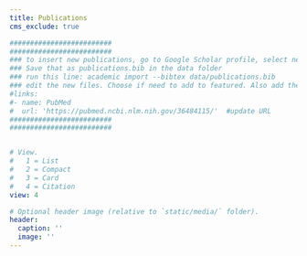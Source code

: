 ```yaml
---
title: Publications
cms_exclude: true

#########################
#########################
### to insert new publications, go to Google Scholar profile, select new pubs, export to BibTex.
### Save that as publications.bib in the data folder
### run this line: academic import --bibtex data/publications.bib
### edit the new files. Choose if need to add to featured. Also add the following lines under draft:
#links:
#- name: PubMed
#  url: 'https://pubmed.ncbi.nlm.nih.gov/36484115/'  #update URL
#########################
#########################


# View.
#   1 = List
#   2 = Compact
#   3 = Card
#   4 = Citation
view: 4

# Optional header image (relative to `static/media/` folder).
header:
  caption: ''
  image: ''
---
```

